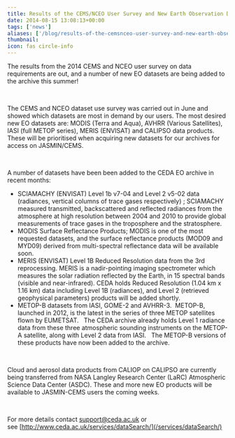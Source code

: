 ```yaml
---
title: Results of the CEMS/NCEO User Survey and New Earth Observation Datasets
date: 2014-08-15 13:08:13+00:00
tags: ['news']
aliases: ['/blog/results-of-the-cemsnceo-user-survey-and-new-earth-observation-datasets']
thumbnail: 
icon: fas circle-info
---
```

The results from the 2014 CEMS and NCEO user survey on data requirements are out, and a number of new EO datasets are being added to the archive this summer!


 


The CEMS and NCEO dataset use survey was carried out in June and showed which datasets are most in demand by our users. The most desired new EO datasets are: MODIS (Terra and Aqua), AVHRR (Various Satellites), IASI (full METOP series), MERIS (ENVISAT) and CALIPSO data products. These will be prioritised when acquiring new datasets for our archives for access on JASMIN/CEMS.


 


A number of datasets have been been added to the CEDA EO archive in recent months:


* SCIAMACHY (ENVISAT) Level 1b v7-04 and Level 2 v5-02 data (radiances, vertical columns of trace gases respectively) ; SCIAMACHY measured transmitted, backscattered and reflected radiances from the atmosphere at high resolution between 2004 and 2010 to provide global measurements of trace gases in the troposphere and the stratosphere.
* MODIS Surface Reflectance Products; MODIS is one of the most requested datasets, and the surface reflectance products (MOD09 and MYD09) derived from multi-spectral reflectance data will be available soon.
* MERIS (ENVISAT) Level 1B Reduced Resolution data from the 3rd reprocessing. MERIS is a nadir-pointing imaging spectrometer which measures the solar radiation reflected by the Earth, in 15 spectral bands (visible and near-infrared). CEDA holds Reduced Resolution (1.04 km x 1.16 km) data including Level 1B (radiances), and Level 2 (retrieved geophysical parameters) products will be added shortly.
* METOP-B datasets from IASI, GOME-2 and AVHRR-3.  METOP-B, launched in 2012, is the latest in the series of three METOP satellites flown by EUMETSAT.   The CEDA archive already holds Level 1 radiance data from these three atmospheric sounding instruments on the METOP-A satellite, along with Level 2 data from IASI.   The METOP-B versions of these products have now been added to the archive.


 


Cloud and aerosol data products from CALIOP on CALIPSO are currently being transferred from NASA Langley Research Center (LaRC) Atmospheric Science Data Center (ASDC). These and more new EO products will be available to JASMIN-CEMS users the coming weeks.  


 


For more details contact [support@ceda.ac.uk](mailto:support@ceda.ac.uk) or see [http://www.ceda.ac.uk/services/dataSearch/](/services/dataSearch/)

